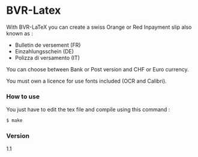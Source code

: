 # BVR-Latex

With BVR-LaTeX you can create a swiss Orange or Red Inpayment slip also known as :

  - Bulletin de versement (FR)
  - Einzahlungsschein (DE)
  - Polizza di versamento (IT)

You can choose between Bank or Post version and CHF or Euro currency.

You must own a licence for use fonts included (OCR and Calibri).

### How to use
You just have to edit the tex file and compile using this command :
```sh
$ make
```
### Version
1.1